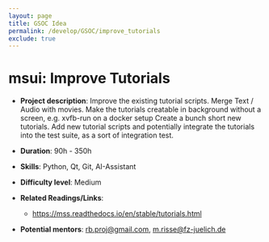 ```yaml
---
layout: page
title: GSOC Idea
permalink: /develop/GSOC/improve_tutorials
exclude: true
---
```


# msui: Improve Tutorials

- **Project description**:
    Improve the existing tutorial scripts. 
    Merge Text / Audio with movies.
    Make the tutorials creatable in background without a screen,
    e.g. xvfb-run on a docker setup  Create a bunch short new tutorials.
    Add new tutorial scripts and potentially integrate the tutorials into the test suite,
    as a sort of integration test.
    
- **Duration**: 90h - 350h

- **Skills**: Python, Qt, Git, AI-Assistant

- **Difficulty level**: Medium

- **Related Readings/Links**:
  - https://mss.readthedocs.io/en/stable/tutorials.html

- **Potential mentors**:
    rb.proj@gmail.com, m.risse@fz-juelich.de
    